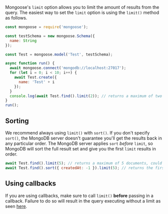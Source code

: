 Mongoose's `limit` option allows you to limit the amount of results from the query.
The easiest way to set the `limit` option is using the `limit()` method as follows.

```javascript
const mongoose = require('mongoose');

const testSchema = new mongoose.Schema({
  name: String
});

const Test = mongoose.model('Test', testSchema);

async function run() {
  await mongoose.connect('mongodb://localhost:27017');
  for (let i = 0; i < 10; i++) {
    await Test.create({
      name: 'Test' + i
    });
  }
  console.log(await Test.find().limit(2)); // returns a maximum of two documents
}
run();
```

## Sorting

We recommend always using `limit()` with `sort()`.
If you don't specify `sort()`, the MongoDB server doesn't guarantee you'll get the results back in any particular order.
The MongoDB server applies `sort` _before_ `limit`, so MongoDB will sort the full result set and give you the first `limit` results in order.

```javascript
await Test.find().limit(5); // returns a maximum of 5 documents, could be in any order
await Test.find().sort({ createdAt: -1 }).limit(5); // returns the first 5 documents created
```

## Using callbacks

If you are using callbacks, make sure to call `limit()` **before** passing in a callback.
Failure to do so will result in the query executing without a limit as seen [here](https://stackoverflow.com/questions/49463518/sort-and-limit-not-working-in-mongoose-5-0-11).


